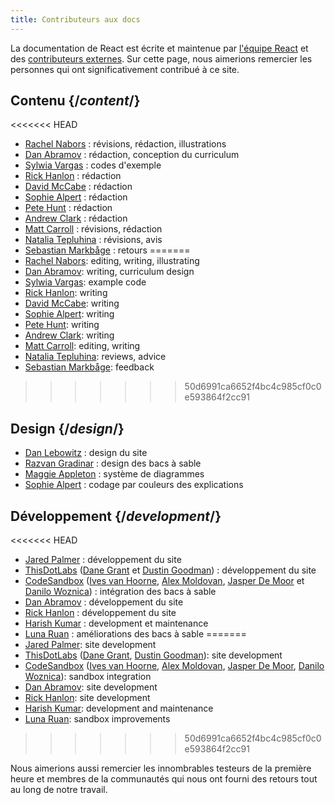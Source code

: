 ```yaml
---
title: Contributeurs aux docs
---
```


<Intro>

La documentation de React est écrite et maintenue par [l'équipe React](/community/team) et des [contributeurs externes](https://github.com/reactjs/react.dev/graphs/contributors). Sur cette page, nous aimerions remercier les personnes qui ont significativement contribué à ce site.

</Intro>

## Contenu {/*content*/}

<<<<<<< HEAD
* [Rachel Nabors](https://twitter.com/RachelNabors) : révisions, rédaction, illustrations
* [Dan Abramov](https://twitter.com/dan_abramov) : rédaction, conception du curriculum
* [Sylwia Vargas](https://twitter.com/SylwiaVargas) : codes d'exemple
* [Rick Hanlon](https://twitter.com/rickhanlonii) : rédaction
* [David McCabe](https://twitter.com/mcc_abe) : rédaction
* [Sophie Alpert](https://twitter.com/sophiebits) : rédaction
* [Pete Hunt](https://twitter.com/floydophone) : rédaction
* [Andrew Clark](https://twitter.com/acdlite) : rédaction
* [Matt Carroll](https://twitter.com/mattcarrollcode) : révisions, rédaction
* [Natalia Tepluhina](https://twitter.com/n_tepluhina) : révisions, avis
* [Sebastian Markbåge](https://twitter.com/sebmarkbage) : retours
=======
* [Rachel Nabors](https://twitter.com/RachelNabors): editing, writing, illustrating
* [Dan Abramov](https://bsky.app/profile/danabra.mov): writing, curriculum design
* [Sylwia Vargas](https://twitter.com/SylwiaVargas): example code
* [Rick Hanlon](https://twitter.com/rickhanlonii): writing
* [David McCabe](https://twitter.com/mcc_abe): writing
* [Sophie Alpert](https://twitter.com/sophiebits): writing
* [Pete Hunt](https://twitter.com/floydophone): writing
* [Andrew Clark](https://twitter.com/acdlite): writing
* [Matt Carroll](https://twitter.com/mattcarrollcode): editing, writing
* [Natalia Tepluhina](https://twitter.com/n_tepluhina): reviews, advice
* [Sebastian Markbåge](https://twitter.com/sebmarkbage): feedback
>>>>>>> 50d6991ca6652f4bc4c985cf0c0e593864f2cc91

## Design {/*design*/}

* [Dan Lebowitz](https://twitter.com/lebo) : design du site
* [Razvan Gradinar](https://dribbble.com/GradinarRazvan) : design des bacs à sable
* [Maggie Appleton](https://maggieappleton.com/) : système de diagrammes
* [Sophie Alpert](https://twitter.com/sophiebits) : codage par couleurs des explications

## Développement {/*development*/}

<<<<<<< HEAD
* [Jared Palmer](https://twitter.com/jaredpalmer) : développement du site
* [ThisDotLabs](https://www.thisdot.co/) ([Dane Grant](https://twitter.com/danecando) et [Dustin Goodman](https://twitter.com/dustinsgoodman)) : développement du site
* [CodeSandbox](https://codesandbox.io/) ([Ives van Hoorne](https://twitter.com/CompuIves), [Alex Moldovan](https://twitter.com/alexnmoldovan), [Jasper De Moor](https://twitter.com/JasperDeMoor) et [Danilo Woznica](https://twitter.com/danilowoz)) : intégration des bacs à sable
* [Dan Abramov](https://twitter.com/dan_abramov) : développement du site
* [Rick Hanlon](https://twitter.com/rickhanlonii) : développement du site
* [Harish Kumar](https://www.strek.in/) : development et maintenance
* [Luna Ruan](https://twitter.com/lunaruan) : améliorations des bacs à sable
=======
* [Jared Palmer](https://twitter.com/jaredpalmer): site development
* [ThisDotLabs](https://www.thisdot.co/) ([Dane Grant](https://twitter.com/danecando), [Dustin Goodman](https://twitter.com/dustinsgoodman)): site development
* [CodeSandbox](https://codesandbox.io/) ([Ives van Hoorne](https://twitter.com/CompuIves), [Alex Moldovan](https://twitter.com/alexnmoldovan), [Jasper De Moor](https://twitter.com/JasperDeMoor), [Danilo Woznica](https://twitter.com/danilowoz)): sandbox integration
* [Dan Abramov](https://bsky.app/profile/danabra.mov): site development
* [Rick Hanlon](https://twitter.com/rickhanlonii): site development
* [Harish Kumar](https://www.strek.in/): development and maintenance
* [Luna Ruan](https://twitter.com/lunaruan): sandbox improvements
>>>>>>> 50d6991ca6652f4bc4c985cf0c0e593864f2cc91

Nous aimerions aussi remercier les innombrables testeurs de la première heure et membres de la communautés qui nous ont fourni des retours tout au long de notre travail.
